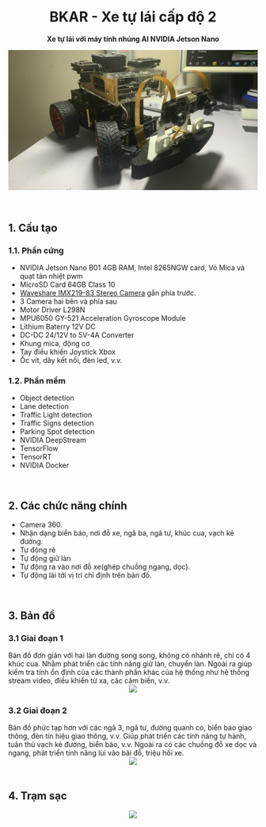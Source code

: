 <div  align="center">
<h1><b>BKAR - Xe tự lái cấp độ 2</b></h1>
<p><b>Xe tự lái với máy tính nhúng AI NVIDIA Jetson Nano</b></p>

![Cover Photo](images/bkar.jpg)
</div>

<br>
<h2><b>1. Cấu tạo</b></h2>
<h3><b>1.1. Phần cứng</b></h3>
<ul>
<li>NVIDIA Jetson Nano B01 4GB RAM, Intel 8265NGW card, Vỏ Mica và quạt tản nhiệt pwm</li>
<li>MicroSD Card 64GB Class 10</li>
<li><a href="https://www.waveshare.com/imx219-83-stereo-camera.htm">Waveshare IMX219-83 Stereo Camera</a> gắn phía trước.</li>
<li>3 Camera hai bên và phía sau</li>
<li>Motor Driver L298N</li>
<li>MPU6050 GY-521 Acceleration Gyroscope Module</li>
<li>Lithium Baterry 12V DC</li>
<li>DC-DC 24/12V to 5V-4A Converter</li>
<li>Khung mica, động cơ</li>
<li>Tay điều khiển Joystick Xbox</li>
<li>Ốc vít, dây kết nối, đèn led, v.v.</li>
</ul>
<h3><b>1.2. Phần mềm</b></h3>
<ul>
<li>Object detection</li>
<li>Lane detection</li>
<li>Traffic Light detection</li>
<li>Traffic Signs detection</li>
<li>Parking Spot detection</li>
<li>NVIDIA DeepStream</li>
<li>TensorFlow</li>
<li>TensorRT</li>
<li>NVIDIA Docker</li>
</ul>

<br>
<h2><b>2. Các chức năng chính</b></h2>
<ul>
<li>Camera 360.</li>
<li>Nhận dạng biển báo, nơi đỗ xe, ngã ba, ngã tư, khúc cua, vạch kẻ đường.</li>
<li>Tự động rẽ</li>
<li>Tự động giữ làn</li>
<li>Tự động ra vào nơi đỗ xe(ghép chuồng ngang, dọc).</li>
<li>Tự động lái tới vị trí chỉ định trên bản đồ.</li>
</ul>

<br>
<h2><b>3. Bản đồ</b></h2>
<h3><b>3.1 Giai đoạn 1</b></h3>
Bản đồ đơn giản với hai làn đường song song, không có nhánh rẽ, chỉ có 4 khúc cua. Nhằm phát triển các tính năng giữ làn, chuyển làn. Ngoài ra giúp kiểm tra tính ổn định của các thành phần khác của hệ thống như hệ thống stream video, điều khiển từ xa, các cảm biến, v.v.
<div align="center">
    <image src="./images/Map2.jpg">
</div>
<h3><b>3.2 Giai đoạn 2</b></h3>
Bản đồ phức tạp hơn với các ngã 3, ngã tư, đường quanh co, biển báo giao thông, đèn tín hiệu giao thông, v.v. Giúp phát triển các tính năng tự hành, tuân thủ vạch kẻ đường, biển báo, v.v. Ngoài ra có các chuồng đỗ xe dọc và ngang, phát triển tính năng lùi vào bãi đỗ, triệu hồi xe.
<div align="center">
    <image src="./images/Map.jpg">
</div>

<br>
<h2><b>4. Trạm sạc</b></h2>
<div align="center">
    <image src="./images/ChargingStation.jpg">
</div>
